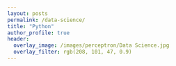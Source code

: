 ```yaml
---
layout: posts
permalink: /data-science/
title: "Python"
author_profile: true
header:
  overlay_image: /images/perceptron/Data Science.jpg
  overlay_filter: rgb(208, 101, 47, 0.9)
---
```

